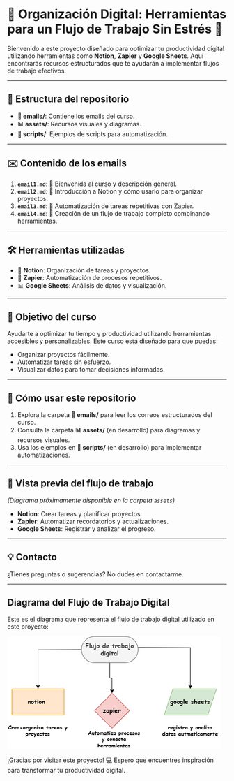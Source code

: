# 🚀 Organización Digital: Herramientas para un Flujo de Trabajo Sin Estrés 🎯

Bienvenido a este proyecto diseñado para optimizar tu productividad digital utilizando herramientas como **Notion**, **Zapier** y **Google Sheets**. Aquí encontrarás recursos estructurados que te ayudarán a implementar flujos de trabajo efectivos.

---

## 📂 **Estructura del repositorio**
- **📧 emails/**: Contiene los emails del curso.
- **📊 assets/**: Recursos visuales y diagramas.
- **🔄 scripts/**: Ejemplos de scripts para automatización.

---

## ✉️ **Contenido de los emails**
1. **`email1.md`**: 🎉 Bienvenida al curso y descripción general.
2. **`email2.md`**: 📝 Introducción a Notion y cómo usarlo para organizar proyectos.
3. **`email3.md`**: 🔄 Automatización de tareas repetitivas con Zapier.
4. **`email4.md`**: 🚀 Creación de un flujo de trabajo completo combinando herramientas.

---

## 🛠️ **Herramientas utilizadas**
- 📝 **Notion**: Organización de tareas y proyectos.
- 🔄 **Zapier**: Automatización de procesos repetitivos.
- 📊 **Google Sheets**: Análisis de datos y visualización.

---

## 🎯 **Objetivo del curso**
Ayudarte a optimizar tu tiempo y productividad utilizando herramientas accesibles y personalizables. Este curso está diseñado para que puedas:
- Organizar proyectos fácilmente.
- Automatizar tareas sin esfuerzo.
- Visualizar datos para tomar decisiones informadas.

---

## 🌟 **Cómo usar este repositorio**
1. Explora la carpeta **📧 emails/** para leer los correos estructurados del curso.
2. Consulta la carpeta **📊 assets/** (en desarrollo) para diagramas y recursos visuales.
3. Usa los ejemplos en **🔄 scripts/** (en desarrollo) para implementar automatizaciones.

---

## 🎨 **Vista previa del flujo de trabajo**
*(Diagrama próximamente disponible en la carpeta `assets`)*
- **Notion**: Crear tareas y planificar proyectos.
- **Zapier**: Automatizar recordatorios y actualizaciones.
- **Google Sheets**: Registrar y analizar el progreso.

---

## 💡 **Contacto**
¿Tienes preguntas o sugerencias? No dudes en contactarme.

---
## Diagrama del Flujo de Trabajo Digital

Este es el diagrama que representa el flujo de trabajo digital utilizado en este proyecto:

![Flujo de Trabajo Digital](assets/flujo_de_trabajo_digital.drawio.png)

¡Gracias por visitar este proyecto! 💻 Espero que encuentres inspiración para transformar tu productividad digital.

